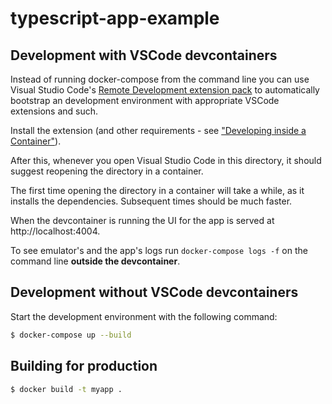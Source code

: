 # typescript-app-example

## Development with VSCode devcontainers

Instead of running docker-compose from the command line you can use Visual Studio Code's
[Remote Development extension pack](https://marketplace.visualstudio.com/items?itemName=ms-vscode-remote.vscode-remote-extensionpack)
to automatically bootstrap an development environment with appropriate VSCode extensions and such.

Install the extension (and other requirements - see ["Developing inside a Container"](https://code.visualstudio.com/docs/remote/containers)).

After this, whenever you open Visual Studio Code in this directory, it should suggest reopening the directory in a container.

The first time opening the directory in a container will take a while, as it installs the dependencies. Subsequent times should be much faster.

When the devcontainer is running the UI for the app is served at http://localhost:4004.

To see emulator's and the app's logs run `docker-compose logs -f` on the command line **outside the devcontainer**.

## Development without VSCode devcontainers

Start the development environment with the following command:

```sh
$ docker-compose up --build
```

## Building for production

```sh
$ docker build -t myapp .
```
